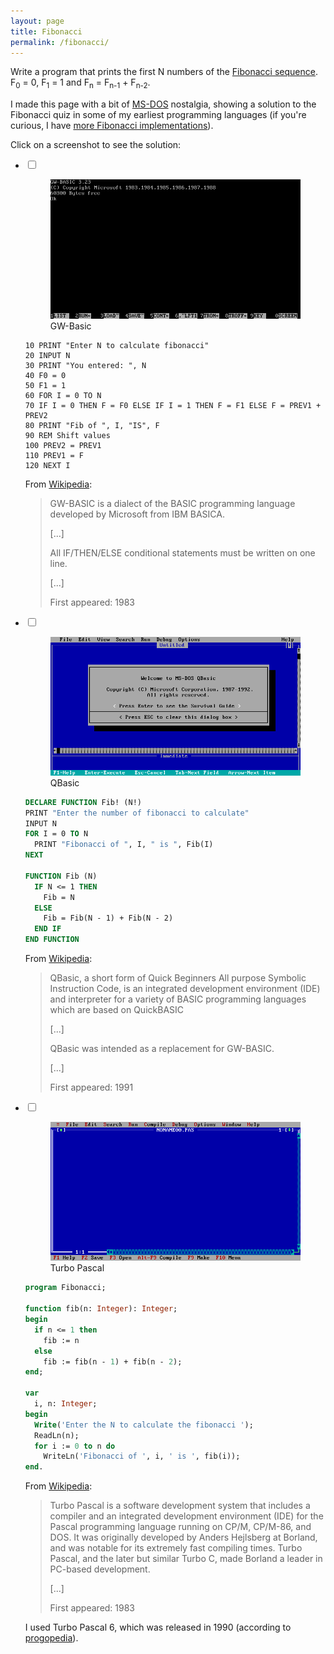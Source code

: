 ```yaml
---
layout: page
title: Fibonacci
permalink: /fibonacci/
---
```


Write a program that prints the first N numbers of the
[Fibonacci sequence](https://en.wikipedia.org/wiki/Fibonacci_number).
F<sub>0</sub> = 0, F<sub>1</sub> = 1 and F<sub>n</sub> = F<sub>n-1</sub> +
F<sub>n-2</sub>.

I made this page with a bit of [MS-DOS](https://en.wikipedia.org/wiki/MS-DOS)
nostalgia, showing a solution to the Fibonacci quiz in some of my earliest
programming languages (if you're curious, I have
[more Fibonacci implementations](https://github.com/ngeor/kamino/tree/trunk/fibonacci)).

Click on a screenshot to see the solution:

  <ul class="selector">
    <li>
      <input type="checkbox" id="gwbasic" />
      <label for="gwbasic" class="selector" title="GW-Basic">
        <figure>
          <img alt="GW-Basic" src="/assets/fibonacci/gwbasic.png">
          <figcaption>GW-Basic</figcaption>
        </figure>
      </label>
      <div markdown="1" class="code">

```
10 PRINT "Enter N to calculate fibonacci"
20 INPUT N
30 PRINT "You entered: ", N
40 F0 = 0
50 F1 = 1
60 FOR I = 0 TO N
70 IF I = 0 THEN F = F0 ELSE IF I = 1 THEN F = F1 ELSE F = PREV1 + PREV2
80 PRINT "Fib of ", I, "IS", F
90 REM Shift values
100 PREV2 = PREV1
110 PREV1 = F
120 NEXT I
```

From [Wikipedia](https://en.wikipedia.org/wiki/GW-BASIC):

> GW-BASIC is a dialect of the BASIC programming language developed by Microsoft
> from IBM BASICA.
>
> [...]
>
> All IF/THEN/ELSE conditional statements must be written on one line.
>
> [...]
>
> First appeared: 1983

</div>
    </li>
    <li>
      <input type="checkbox" id="qbasic" />
      <label for="qbasic" class="selector" title="QBasic">
        <figure>
          <img alt="QBasic" src="/assets/fibonacci/qbasic.png">
          <figcaption>QBasic</figcaption>
        </figure>
      </label>
<div markdown="1" class="code">

```vb
DECLARE FUNCTION Fib! (N!)
PRINT "Enter the number of fibonacci to calculate"
INPUT N
FOR I = 0 TO N
  PRINT "Fibonacci of ", I, " is ", Fib(I)
NEXT

FUNCTION Fib (N)
  IF N <= 1 THEN
    Fib = N
  ELSE
    Fib = Fib(N - 1) + Fib(N - 2)
  END IF
END FUNCTION
```

From [Wikipedia](https://en.wikipedia.org/wiki/QBasic):

> QBasic, a short form of Quick Beginners All purpose Symbolic Instruction Code,
> is an integrated development environment (IDE) and interpreter for a variety
> of BASIC programming languages which are based on QuickBASIC
>
> [...]
>
> QBasic was intended as a replacement for GW-BASIC.
>
> [...]
>
> First appeared: 1991

</div>
    </li>
    <li>
      <input type="checkbox" id="pascal" />
      <label for="pascal" class="selector" title="Turbo Pascal">
        <figure>
          <img alt="Turbo Pascal" src="/assets/fibonacci/pascal.png">
          <figcaption>Turbo Pascal</figcaption>
        </figure>
      </label>
<div markdown="1" class="code">

```pascal
program Fibonacci;

function fib(n: Integer): Integer;
begin
  if n <= 1 then
    fib := n
  else
    fib := fib(n - 1) + fib(n - 2);
end;

var
  i, n: Integer;
begin
  Write('Enter the N to calculate the fibonacci ');
  ReadLn(n);
  for i := 0 to n do
    WriteLn('Fibonacci of ', i, ' is ', fib(i));
end.
```

From [Wikipedia](https://en.wikipedia.org/wiki/Turbo_Pascal):

> Turbo Pascal is a software development system that includes a compiler and an
> integrated development environment (IDE) for the Pascal programming language
> running on CP/M, CP/M-86, and DOS. It was originally developed by Anders
> Hejlsberg at Borland, and was notable for its extremely fast compiling times.
> Turbo Pascal, and the later but similar Turbo C, made Borland a leader in
> PC-based development.
>
> [...]
>
> First appeared: 1983

I used Turbo Pascal 6, which was released in 1990 (according to
[progopedia](http://progopedia.com/version/turbo-pascal-6.0/)).

</div>

  </li>
</ul>
